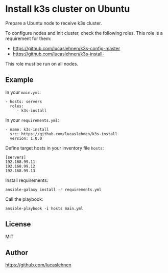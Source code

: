Install k3s cluster on Ubuntu
=========

Prepare a Ubuntu node to receive k3s cluster.

To configure nodes and init cluster, check the following roles. This role is a requirement for them:
- https://github.com/lucaslehnen/k3s-config-master
- https://github.com/lucaslehnen/k3s-install-

This role must be run on all nodes.

Example
----------------

In your `main.yml`:

    - hosts: servers
      roles:
         - k3s-install

In your `requirements.yml`:

    - name: k3s-install
      src: https://github.com/lucaslehnen/k3s-install
      version: 1.0.0

Define target hosts in your inventory file `hosts`:

    [servers]
    192.168.99.11
    192.168.99.12
    192.168.99.13

Install requirements:

```
ansible-galaxy install -r requirements.yml
```

Call the playbook:

    ansible-playbook -i hosts main.yml

License
-------

MIT

Author
------------------

https://github.com/lucaslehnen